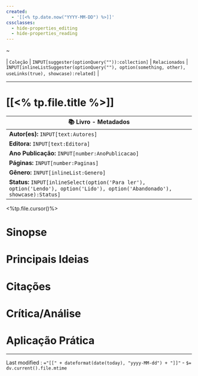 ```yaml
---
created:
  - '[[<% tp.date.now("YYYY-MM-DD") %>]]'
cssclasses:
  - hide-properties_editing
  - hide-properties_reading
---
```


~ 

| `Coleção` | `INPUT[suggester(optionQuery("")):collection]`   | `Relacionados` | `INPUT[inlineListSuggester(optionQuery(""), option(something, other),  useLinks(true), showcase):related]`  |

---
# [[<% tp.file.title %>]] 

|📚 **Livro - Metadados**|
|---|
|**Autor(es):** `INPUT[text:Autores]`|
|**Editora:** `INPUT[text:Editora]`|
|**Ano Publicação:** `INPUT[number:AnoPublicacao]`|
|**Páginas:** `INPUT[number:Paginas]`|
|**Gênero:** `INPUT[inlineList:Genero]`|
|**Status:** `INPUT[inlineSelect(option('Para ler'), option('Lendo'), option('Lido'), option('Abandonado'), showcase):Status]`|

<%tp.file.cursor()%>

# Sinopse

# Principais Ideias

# Citações

# Crítica/Análise

# Aplicação Prática

---

Last modified :   `="[[" + dateformat(date(today), "yyyy-MM-dd") + "]]"` - `$= dv.current().file.mtime`